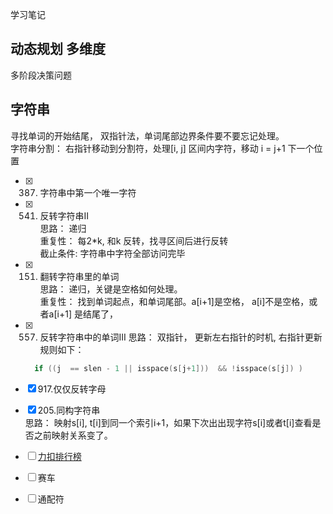 学习笔记

## 动态规划 多维度 

多阶段决策问题

## 字符串
寻找单词的开始结尾， 双指针法，单词尾部边界条件要不要忘记处理。  
字符串分割： 右指针移动到分割符，处理[i, j] 区间内字符，移动 i = j+1 下一个位置


- [X] 387. 字符串中第一个唯一字符
- [X] 541. 反转字符串II  
   思路： 递归  
   重复性： 每2*k, 和k 反转，找寻区间后进行反转   
   截止条件: 字符串中字符全部访问完毕


- [X] 151. 翻转字符串里的单词  
   思路： 递归，关键是空格如何处理。  
   重复性： 找到单词起点，和单词尾部。a[i+1]是空格， a[i]不是空格，或者a[i+1] 是结尾了，

- [X] 557. 反转字符串中的单词III
  思路： 双指针， 更新左右指针的时机, 右指针更新规则如下：
  ``` C
    if ((j  == slen - 1 || isspace(s[j+1]))  && !isspace(s[j]) ) 
  ``` 
- [X] 917.仅仅反转字母
- [X] 205.同构字符串  
  思路： 映射s[i], t[i]到同一个索引i+1，如果下次出出现字符s[i]或者t[i]查看是否之前映射关系变了。

- [ ] [力扣排行榜](https://leetcode-cn.com/problems/design-a-leaderboard/)
- [ ] 赛车
- [ ] 通配符